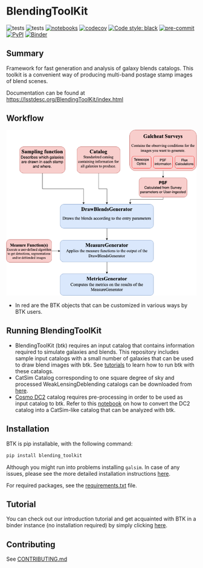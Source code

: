 # BlendingToolKit

![tests](https://github.com/LSSTDESC/BlendingToolKit/workflows/tests/badge.svg)
![tests](https://github.com/LSSTDESC/BlendingToolKit/workflows/docs/badge.svg)
[![notebooks](https://github.com/LSSTDESC/BlendingToolKit/actions/workflows/notebooks.yml/badge.svg?branch=main)](https://github.com/LSSTDESC/BlendingToolKit/actions/workflows/notebooks.yml)
[![codecov](https://codecov.io/gh/LSSTDESC/BlendingToolKit/branch/main/graph/badge.svg)](https://codecov.io/gh/LSSTDESC/BlendingToolKit)
[![Code style: black](https://img.shields.io/badge/code%20style-black-000000.svg)](https://github.com/psf/black)
[![pre-commit](https://img.shields.io/badge/pre--commit-enabled-brightgreen?logo=pre-commit&logoColor=white)](https://github.com/pre-commit/pre-commit)
[![PyPI][pypi-badge]][pypi]
[![Binder](https://mybinder.org/badge_logo.svg)](https://mybinder.org/v2/gh/LSSTDESC/BlendingToolKit/main?labpath=notebooks%2F00-intro.ipynb)

[pypi-badge]: <https://img.shields.io/pypi/pyversions/blending-toolkit?color=yellow&logo=pypi>
[pypi]: <https://pypi.org/project/blending-toolkit/>

## Summary

Framework for fast generation and analysis of galaxy blends catalogs. This toolkit is a convenient way of
producing multi-band postage stamp images of blend scenes.

Documentation can be found at <https://lsstdesc.org/BlendingToolKit/index.html>

## Workflow

<img src="docs/source/images/diagram.png" alt="btk workflow" width="550"/>

- In red are the BTK objects that can be customized in various ways by BTK users.

## Running BlendingToolKit

- BlendingToolKit (btk) requires an input catalog that contains information required to simulate galaxies and blends.
This repository includes sample input catalogs with a small number of galaxies that can be used to draw blend images with btk. See [tutorials](https://github.com/LSSTDESC/BlendingToolKit/tree/main/notebooks) to learn how to run btk with these catalogs.
- CatSim Catalog corresponding to one square degree of sky and processed WeakLensingDeblending catalogs can be downloaded from [here](https://stanford.app.box.com/s/s1nzjlinejpqandudjyykjejyxtgylbk).
- [Cosmo DC2](https://arxiv.org/abs/1907.06530) catalog requires pre-processing in order to be used as input catalog to btk. Refer to this [notebook](https://github.com/LSSTDESC/WeakLensingDeblending/blob/cosmoDC2_ingestion/notebooks/wld_ingestion_cosmoDC2.ipynb) on how to convert the DC2 catalog into a CatSim-like catalog that can be analyzed with btk.

## Installation

BTK is pip installable, with the following command:

```bash
pip install blending_toolkit
```

Although you might run into problems installing `galsim`. In case of any issues, please see the more detailed installation instructions [here](https://lsstdesc.org/BlendingToolKit/install.html).

For required packages, see the [requirements.txt](https://github.com/LSSTDESC/BlendingToolKit/blob/main/requirements.txt) file.

## Tutorial

You can check out our introduction tutorial and get acquainted with BTK in a binder instance (no installation required) by simply clicking [here](https://mybinder.org/v2/gh/LSSTDESC/BlendingToolKit/main?labpath=notebooks%2F00-intro.ipynb).

## Contributing

See [CONTRIBUTING.md](https://github.com/LSSTDESC/BlendingToolKit/blob/main/CONTRIBUTING.md)
